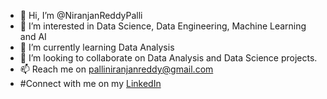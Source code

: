 - 👋 Hi, I’m @NiranjanReddyPalli
- 👀 I’m interested in Data Science, Data Engineering, Machine Learning and AI
- 🌱 I’m currently learning Data Analysis
- 💞️ I’m looking to collaborate on Data Analysis and Data Science projects.
- 📫 Reach me on palliniranjanreddy@gmail.com
-    #Connect with me on my [LinkedIn](https://www.linkedin.com/in/niranjan-reddy-palli/)
